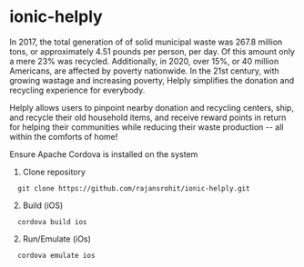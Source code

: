 # ionic-helply
In 2017, the total generation of of solid municipal waste was 267.8 million tons, or approximately 4.51 pounds per person, per day. Of this amount only a mere 23% was recycled. Additionally, in 2020, over 15%, or 40 million Americans, are affected by poverty nationwide. In the 21st century, with growing wastage and increasing poverty, Helply simplifies the donation and recycling experience for everybody.

Helply allows users to pinpoint nearby donation and recycling centers, ship, and recycle their old household items, and receive reward points in return for helping their communities while reducing their waste production -- all within the comforts of home!


Ensure Apache Cordova is installed on the system

1. Clone repository
```
  git clone https://github.com/rajansrohit/ionic-helply.git
```

2. Build (iOS)
```
  cordova build ios
```

2. Run/Emulate (iOs)
```
  cordova emulate ios
```
